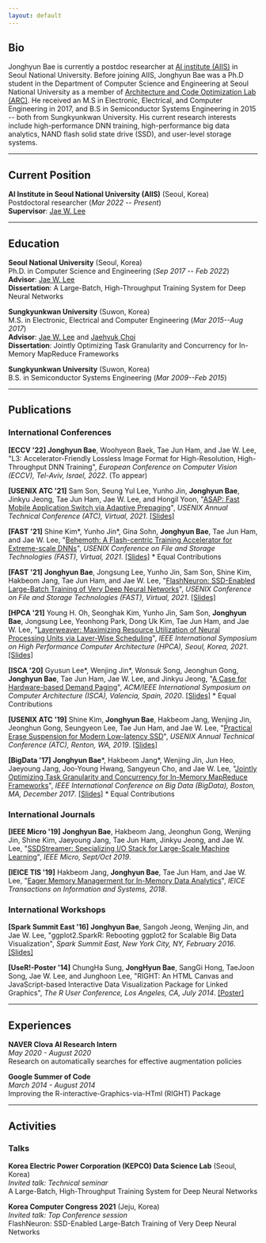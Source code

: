 ```yaml
---
layout: default
---
```


## Bio

Jonghyun Bae is currently a postdoc researcher at [AI institute
(AIIS)](https://aiis.snu.ac.kr/eng) in Seoul National University. Before joining
AIIS, Jonghyun Bae was a Ph.D student in the Department of Computer Science and
Engineering at Seoul National University as a member of [Architecture and Code
Optimization Lab (ARC)](http://arc.snu.ac.kr/). He received an M.S in
Electronic, Electrical, and Computer Engineering in 2017, and B.S in
Semiconductor Systems Engineering in 2015 -- both from Sungkyunkwan University.
His current research interests include high-performance DNN training,
high-performance big data analytics, NAND flash solid state drive (SSD), and
user-level storage systems.

---

## Current Position

**AI Institute in Seoul National University (AIIS)** (Seoul, Korea)   
Postdoctoral researcher (_Mar 2022 -- Present_)   
**Supervisor**: [Jae W. Lee](https://iamjaelee.github.io/www/)

---

## Education

**Seoul National University** (Seoul, Korea)   
Ph.D. in Computer Science and Engineering (_Sep 2017 -- Feb 2022_)   
**Advisor**: [Jae W. Lee](https://iamjaelee.github.io/www/)   
**Dissertation**: A Large-Batch, High-Throughput Training System for Deep Neural Networks

**Sungkyunkwan University** (Suwon, Korea)   
M.S. in Electronic, Electrical and Computer Engineering (_Mar 2015--Aug 2017_)   
**Advisor**: [Jae W. Lee](https://iamjaelee.github.io/www/) and [Jaehyuk Choi](https://sites.google.com/view/eemix/people#h.p_ID_53)    
**Dissertation**: Jointly Optimizing Task Granularity and Concurrency for In-Memory MapReduce Frameworks

**Sungkyunkwan University** (Suwon, Korea)   
B.S. in Semiconductor Systems Engineering (_Mar 2009--Feb 2015_)

---

## Publications

### International Conferences
**[ECCV '22]** **Jonghyun Bae**, Woohyeon Baek, Tae Jun Ham, and Jae W. Lee,
"L3: Accelerator-Friendly Lossless Image Format for High-Resolution, High-Throughput DNN Training",
_European Conference on Computer Vision (ECCV), Tel-Aviv, Israel, 2022_. (To appear)


**[USENIX ATC '21]** Sam Son, Seung Yul Lee, Yunho Jin, **Jonghyun Bae**, Jinkyu Jeong, Tae Jun Ham, Jae W. Lee, and Hongil Yoon,
"[ASAP: Fast Mobile Application Switch via Adaptive Prepaging](/data/atc21/atc21_asap.pdf)",
_USENIX Annual Technical Conference (ATC), Virtual, 2021_. [[Slides]](/data/atc21/atc21_asap_slides.pdf)


**[FAST '21]** Shine Kim\*, Yunho Jin\*, Gina Sohn, **Jonghyun Bae**, Tae Jun Ham, and Jae W. Lee,
"[Behemoth: A Flash-centric Training Accelerator for Extreme-scale DNNs](/data/fast21/fast21_behemoth.pdf)",
_USENIX Conference on File and Storage Technologies (FAST), Virtual, 2021_. [[Slides]](/data/fast21/fast21_behemoth_slides.pdf)
\* Equal Contributions


**[FAST '21]** **Jonghyun Bae**, Jongsung Lee, Yunho Jin, Sam Son, Shine Kim, Hakbeom Jang, Tae Jun Ham, and Jae W. Lee,
"[FlashNeuron: SSD-Enabled Large-Batch Training of Very Deep Neural Networks](/data/fast21/fast21_flashneuron.pdf)",
_USENIX Conference on File and Storage Technologies (FAST), Virtual, 2021_. [[Slides]](/data/fast21/fast21_flashneuron_slides.pdf)


**[HPCA '21]** Young H. Oh, Seonghak Kim, Yunho Jin, Sam Son, **Jonghyun Bae**, Jongsung Lee, Yeonhong Park, Dong Uk Kim, Tae Jun Ham, and Jae W. Lee,
"[Layerweaver: Maximizing Resource Utilization of Neural Processing Units via Layer-Wise Scheduling](/data/hpca21/hpca21_layerweaver.pdf)",
_IEEE International Symposium on High Performance Computer Architecture (HPCA), Seoul, Korea, 2021_. [[Slides]](/data/hpca21/hpca21_layerweaver_slides.pdf)


**[ISCA '20]** Gyusun Lee\*, Wenjing Jin\*, Wonsuk Song, Jeonghun Gong, **Jonghyun Bae**, Tae Jun Ham, Jae W. Lee, and Jinkyu Jeong,
"[A Case for Hardware-based Demand Paging](/data/isca20/isca20_hsdp.pdf)",
_ACM/IEEE International Symposium on Computer Architecture (ISCA), Valencia, Spain, 2020_. [[Slides]](/data/isca20/isca20_hsdp_slides.pdf)
\* Equal Contributions


**[USENIX ATC '19]** Shine Kim, **Jonghyun Bae**, Hakbeom Jang, Wenjing Jin, Jeonghun Gong, Seungyeon Lee, Tae Jun Ham, and Jae W. Lee,
"[Practical Erase Suspension for Modern Low-latency SSD](/data/atc19/atc19_erase.pdf)",
_USENIX Annual Technical Conference (ATC), Renton, WA, 2019_. [[Slides]](/data/atc19/atc19_erase_slides.pdf)  


**[BigData '17]** **Jonghyun Bae**\*, Hakbeom Jang\*, Wenjing Jin, Jun Heo, Jaeyoung Jang, Joo-Young Hwang, Sangyeun Cho, and Jae W. Lee,
"[Jointly Optimizing Task Granularity and Concurrency for In-Memory MapReduce Frameworks](/data/bigdata17/bigdata17_wasp.pdf)",
_IEEE International Conference on Big Data (BigData), Boston, MA, December 2017_. [[Slides]](/data/bigdata17/bigdata17_wasp_slides.pdf)
\* Equal Contributions



### International Journals
**[IEEE Micro '19]** **Jonghyun Bae**, Hakbeom Jang, Jeonghun Gong, Wenjing Jin, Shine Kim, Jaeyoung Jang, Tae Jun Ham, Jinkyu Jeong, and Jae W. Lee,
"[SSDStreamer: Specializing I/O Stack for Large-Scale Machine Learning](/data/ieeemicro19/ieeemicro19_ssdstreamer.pdf)",
_IEEE Micro, Sept/Oct 2019_.


**[IEICE TIS '19]** Hakbeom Jang, **Jonghyun Bae**, Tae Jun Ham, and Jae W. Lee,
"[Eager Memory Managerment for In-Memory Data Analytics](/data/ieicetis19/ieicetis19_eager.pdf)",
_IEICE Transactions on Information and Systems, 2018_.



### International Workshops
**[Spark Summit East '16]** **Jonghyun Bae**, Sangoh Jeong, Wenjing Jin, and Jae W. Lee,
"ggplot2.SparkR: Rebooting ggplot2 for Scalable Big Data Visualization",
_Spark Summit East, New York City, NY, February 2016_. [[Slides]](/data/sparksummit16/sparksummit16_ggplot2.pdf)

**[UseR!-Poster '14]** ChungHa Sung, **JongHyun Bae**, SangGi Hong, TaeJoon Song, Jae W. Lee, and Junghoon Lee,
"RIGHT: An HTML Canvas and JavaScript-based Interactive Data Visualization Package for Linked Graphics",
_The R User Conference, Los Angeles, CA, July 2014_. [[Poster]](/data/user_poster14/user14_right.pdf)

---

## Experiences

**NAVER Clova AI Research Intern**   
_May 2020 - August 2020_   
Research on automatically searches for effective augmentation policies


**Google Summer of Code**   
_March 2014 - August 2014_   
Improving the R-interactive-Graphics-via-HTml (RIGHT) Package

---

## Activities

### Talks
**Korea Electric Power Corporation (KEPCO) Data Science Lab** (Seoul, Korea)   
_Invited talk: Technical seminar_   
A Large-Batch, High-Throughput Training System for Deep Neural Networks


**Korea Computer Congress 2021** (Jeju, Korea)   
_Invited talk: Top Conference session_   
FlashNeuron: SSD-Enabled Large-Batch Training of Very Deep Neural Networks

